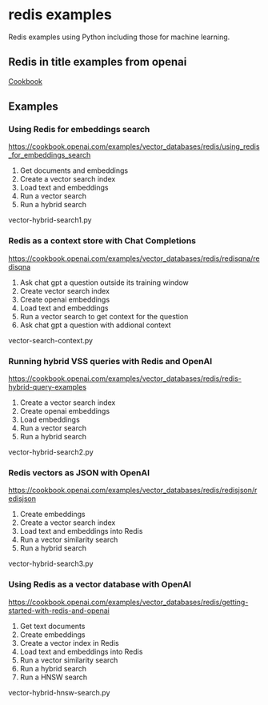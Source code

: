 # redis examples

Redis examples using Python including those for machine learning.

## Redis in title examples from openai

[Cookbook][100]

[100]: https://cookbook.openai.com/

## Examples

### Using Redis for embeddings search

https://cookbook.openai.com/examples/vector_databases/redis/using_redis_for_embeddings_search

1. Get documents and embeddings
2. Create a vector search index
3. Load text and embeddings
4. Run a vector search
5. Run a hybrid search

vector-hybrid-search1.py

### Redis as a context store with Chat Completions

https://cookbook.openai.com/examples/vector_databases/redis/redisqna/redisqna

1. Ask chat gpt a question outside its training window
2. Create vector search index
3. Create openai embeddings
4. Load text and embeddings
5. Run a vector search to get context for the question
6. Ask chat gpt a question with addional context

vector-search-context.py

### Running hybrid VSS queries with Redis and OpenAI

https://cookbook.openai.com/examples/vector_databases/redis/redis-hybrid-query-examples

1. Create a vector search index
2. Create openai embeddings
3. Load embeddings
4. Run a vector search
5. Run a hybrid search

vector-hybrid-search2.py

### Redis vectors as JSON with OpenAI

https://cookbook.openai.com/examples/vector_databases/redis/redisjson/redisjson

1. Create embeddings
2. Create a vector search index
3. Load text and embeddings into Redis
4. Run a vector similarity search
5. Run a hybrid search

vector-hybrid-search3.py

### Using Redis as a vector database with OpenAI

https://cookbook.openai.com/examples/vector_databases/redis/getting-started-with-redis-and-openai

1. Get text documents
2. Create embeddings
3. Create a vector index in Redis
4. Load text and embeddings into Redis
5. Run a vector similarity search
6. Run a hybrid search
6. Run a HNSW search

vector-hybrid-hnsw-search.py
